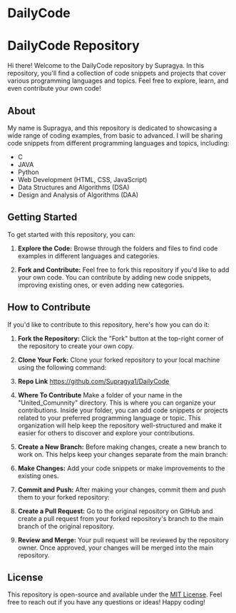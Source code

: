 # DailyCode
# DailyCode Repository

Hi there! Welcome to the DailyCode repository by Supragya. In this repository, you'll find a collection of code snippets and projects that cover various programming languages and topics. Feel free to explore, learn, and even contribute your own code!

## About

My name is Supragya, and this repository is dedicated to showcasing a wide range of coding examples, from basic to advanced. I will be sharing code snippets from different programming languages and topics, including:

- C
- JAVA
- Python
- Web Development (HTML, CSS, JavaScript)
- Data Structures and Algorithms (DSA)
- Design and Analysis of Algorithms (DAA)

## Getting Started

To get started with this repository, you can:

1. **Explore the Code:** Browse through the folders and files to find code examples in different languages and categories.

2. **Fork and Contribute:** Feel free to fork this repository if you'd like to add your own code. You can contribute by adding new code snippets, improving existing ones, or even adding new categories.

## How to Contribute

If you'd like to contribute to this repository, here's how you can do it:

1. **Fork the Repository:** Click the "Fork" button at the top-right corner of the repository to create your own copy.

2. **Clone Your Fork:** Clone your forked repository to your local machine using the following command:
3. **Repo Link** https://github.com/Supragya1/DailyCode
4. **Where To Contribute** Make a folder of your name in the "United_Comunnity" directory. This is where you can organize your contributions. Inside your folder, you can add code snippets or projects related to your preferred programming language or topic. This organization will help keep the repository well-structured and make it easier for others to discover and explore your contributions. 
5. **Create a New Branch:** Before making changes, create a new branch to work on. This helps keep your changes separate from the main branch:
6. **Make Changes:** Add your code snippets or make improvements to the existing ones.
7. **Commit and Push:** After making your changes, commit them and push them to your forked repository:
8. **Create a Pull Request:** Go to the original repository on GitHub and create a pull request from your forked repository's branch to the main branch of the original repository.
9. **Review and Merge:** Your pull request will be reviewed by the repository owner. Once approved, your changes will be merged into the main repository.
## License
This repository is open-source and available under the [MIT License](LICENSE).
Feel free to reach out if you have any questions or ideas!
Happy coding!

